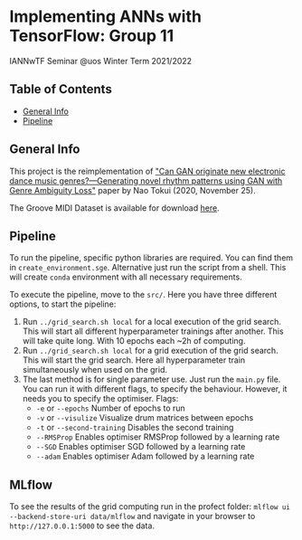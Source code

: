 # Implementing ANNs with TensorFlow: Group 11

IANNwTF Seminar @uos Winter Term 2021/2022

## Table of Contents
* [General Info](#general-info)
* [Pipeline](#pipeline)

## General Info
This project is the reimplementation of ["Can GAN originate new electronic dance music genres?—Generating novel
rhythm patterns using GAN with Genre Ambiguity Loss"](https://arxiv.org/pdf/2011.13062.pdf) paper by Nao Tokui (2020, November 25).  

The Groove MIDI Dataset is available for download [here](https://magenta.tensorflow.org/datasets/groove#format).

## Pipeline
To run the pipeline, specific python libraries are required. You can find them
in `create_environment.sge`. Alternative just run the script from a shell. This 
will create `conda` environment with all necessary requirements.

To execute the pipeline, move to the `src/`. Here you have three different
options, to start the pipeline:
1. Run `../grid_search.sh local` for a local execution of the grid search. This
   will start all different hyperparameter trainings after another. This will
   take quite long. With 10 epochs each ~2h of computing.
2. Run `../grid_search.sh local` for a grid execution of the grid search. This
   will start the grid search. Here all hyperparameter train simultaneously when
   used on the grid.
3. The last method is for single parameter use. Just run the `main.py` file. You
   can run it with different flags, to specify the behaviour. However, it needs
   you to specify the optimiser. Flags:
    * `-e` or `--epochs` Number of epochs to run
    * `-v` or `--visulize` Visualize drum matrices between epochs
    * `-t` or `--second-training` Disables the second training 
    * `--RMSProp` Enables optimiser RMSProp followed by a learning rate
    * `--SGD` Enables optimiser SGD followed by a learning rate
    * `--adam` Enables optimiser Adam followed by a learning rate

## MLflow
To see the results of the grid computing run in the profect folder:
`mlflow ui --backend-store-uri data/mlflow` and navigate in your browser to 
`http://127.0.0.1:5000` to see the data.
